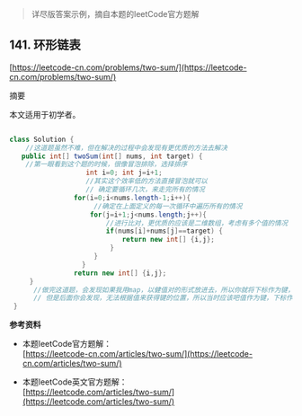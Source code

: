 >详尽版答案示例，摘自本题的leetCode官方题解

**141. 环形链表**  
---
[https://leetcode-cn.com/problems/two-sum/](https://leetcode-cn.com/problems/two-sum/)  

摘要  

本文适用于初学者。  

```java  

class Solution {
    //这道题虽然不难，但在解决的过程中会发现有更优质的方法去解决
   public int[] twoSum(int[] nums, int target) {
    //第一眼看到这个题的时候，很像冒泡排除，选择排序
		           int i=0; int j=i+1;
				   //其实这个效率低的方法直接冒泡就可以
				   // 确定要循环几次，来走完所有的情况
		        for(i=0;i<nums.length-1;i++){ 
				     //确定在上面定义的每一次循环中遍历所有的情况
		            for(j=i+1;j<nums.length;j++){
					    //进行比对，更优质的应该是二维数组，考虑有多个值的情况
		                if(nums[i]+nums[j]==target) {
		                    return new int[] {i,j};
		                 }	
		             }		  		          
	              } 	
	            return new int[] {i,j};
     }
	  //做完这道题，会发现如果我用map，以健值对的形式放进去，所以你就将下标作为键，值作为value
      // 但是后面你会发现，无法根据值来获得键的位置，所以当时应该吧值作为键，下标作为值可以解决
 }
```  



**参考资料**  

* 本题leetCode官方题解：  
[https://leetcode-cn.com/articles/two-sum/](https://leetcode-cn.com/articles/two-sum/)  

* 本题leetCode英文官方题解：  
[https://leetcode.com/articles/two-sum/](https://leetcode.com/articles/two-sum/)  
